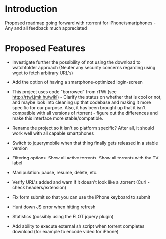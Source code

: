 # Introduction #

Proposed roadmap going forward with rtorrent for iPhone/smartphones - Any and all feedback much appreciated


# Proposed Features #

  * Investigate further the possibility of not using the download to watchfolder approach (Neuter any security concerns regarding using wget to fetch arbitrary URL's)

  * Add the option of having a smartphone-optimized login-screen

  * This project uses code "borrowed" from rTWi (see http://rtwi.jmk.hu/wiki) - Clarify the status on whether that is cool or not, and maybe look into cleaning up that codebase and making it more specific for our purpose. Also, it has been brought up that it isn't compatible with all versions of rtorrent - figure out the differences and make this interface more stable/compatible.

  * Rename the project so it isn't so platform specific? After all, it should work well with all capable smartphones

  * Switch to jquerymobile when that thing finally gets released in a stable version

  * Filtering options. Show all active torrents. Show all torrents with the TV label

  * Manipulation: pause, resume, delete, etc.

  * Verify URL's added and warn if it doesn't look like a .torrent  (Curl - check headers/extension)

  * Fix form submit so that you can use the iPhone keyboard to submit

  * Hunt down JS error when hitting refresh

  * Statistics (possibly using the FLOT jquery plugin)

  * Add ability to execute external sh script when torrent completes download (for example to encode video for iPhone)